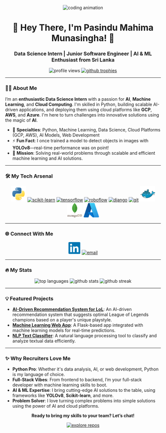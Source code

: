<p align="center">
  <img src="https://media.giphy.com/media/L1R1tvI9svkIWwpVYr/giphy.gif" width="150" alt="coding animation" />
</p>

<h1 align="center">🚀 Hey There, I'm Pasindu Mahima Munasingha! 🚀</h1>
<h3 align="center">Data Science Intern | Junior Software Engineer | AI & ML Enthusiast from Sri Lanka</h3>

<p align="center">
  <img src="https://komarev.com/ghpvc/?username=drgnhunter&label=Profile%20Views&color=ff69b4&style=flat-square" alt="profile views" />
  <a href="https://github.com/ryo-ma/github-profile-trophy">
    <img src="https://github-profile-trophy.vercel.app/?username=drgnhunter&theme=radical&no-frame=true" alt="github trophies" />
  </a>
</p>

---

### 👨‍💻 About Me
I’m an **enthusiastic Data Science Intern** with a passion for **AI**, **Machine Learning**, and **Cloud Computing**. I'm skilled in Python, building scalable AI-driven applications, and deploying them using cloud platforms like **GCP**, **AWS**, and **Azure**. I'm here to turn challenges into innovative solutions using the magic of **AI**.

- 🌟 **Specialties**: Python, Machine Learning, Data Science, Cloud Platforms (GCP, AWS), AI Models, Web Development
- ⚡ **Fun Fact**: I once trained a model to detect objects in images with **YOLOv8**—real-time performance was on point!
- 🎯 **Mission**: Solving real-world problems through scalable and efficient machine learning and AI solutions.

---

### 🛠️ My Tech Arsenal
<p align="center">
  <a href="https://www.python.org" target="_blank"><img src="https://raw.githubusercontent.com/devicons/devicon/master/icons/python/python-original.svg" alt="python" width="50" height="50"/></a>
  <a href="https://scikit-learn.org/" target="_blank"><img src="https://raw.githubusercontent.com/devicons/devicon/master/icons/scikit-learn/scikit-learn-original.svg" alt="scikit-learn" width="50" height="50"/></a>
  <a href="https://www.tensorflow.org" target="_blank"><img src="https://www.vectorlogo.zone/logos/tensorflow/tensorflow-icon.svg" alt="tensorflow" width="50" height="50"/></a>
  <a href="https://roboflow.com/" target="_blank"><img src="https://upload.wikimedia.org/wikipedia/commons/e/ec/Roboflow_Logo.png" alt="roboflow" width="50" height="50"/></a>
  <a href="https://www.djangoproject.com/" target="_blank"><img src="https://cdn.worldvectorlogo.com/logos/django.svg" alt="django" width="50" height="50"/></a>
  <a href="https://git-scm.com/" target="_blank"><img src="https://www.vectorlogo.zone/logos/git-scm/git-scm-icon.svg" alt="git" width="50" height="50"/></a>
  <a href="https://www.docker.com/" target="_blank"><img src="https://raw.githubusercontent.com/devicons/devicon/master/icons/docker/docker-original.svg" alt="docker" width="50" height="50"/></a>
  <a href="https://www.mongodb.com/" target="_blank"><img src="https://raw.githubusercontent.com/devicons/devicon/master/icons/mongodb/mongodb-original-wordmark.svg" alt="mongodb" width="50" height="50"/></a>
  <a href="https://www.microsoft.com/en-us/cloud-platform/azure" target="_blank"><img src="https://raw.githubusercontent.com/devicons/devicon/master/icons/azure/azure-original.svg" alt="azure" width="50" height="50"/></a>
</p>

---

### 🌐 Connect With Me
<p align="center">
  <a href="https://www.linkedin.com/in/pasindu-mahima-3a0031187/" target="_blank"><img src="https://raw.githubusercontent.com/devicons/devicon/master/icons/linkedin/linkedin-original.svg" alt="linkedin" width="40" height="40"/></a>
  <a href="mailto:pasindu.mahima@gmail.com"><img src="https://img.icons8.com/color/48/000000/email.png" alt="email" width="40" height="40"/></a>
</p>

---

### 🔥 My Stats
<div align="center">
  <img src="https://github-readme-stats.vercel.app/api/top-langs?username=drgnhunter&show_icons=true&locale=en&layout=compact&theme=dracula" alt="top languages" />
  <img src="https://github-readme-stats.vercel.app/api?username=drgnhunter&show_icons=true&locale=en&theme=dracula" alt="github stats" />
  <img src="https://github-readme-streak-stats.herokuapp.com/?user=drgnhunter&theme=dracula" alt="github streak" />
</div>

---

### 💡 Featured Projects
- **[AI-Driven Recommendation System for LoL](https://app.readytensor.ai/publications/league-of-legends-champion-recommender-according-to-the-playstyle-lp4Md3mqXfC4)**: An AI-driven recommendation system that suggests optimal League of Legends champions based on a player's unique playstyle.
- **[Machine Learning Web App](https://github.com/drgnhunter/ml-web-app)**: A Flask-based app integrated with machine learning models for real-time predictions.
- **[NLP Text Classifier](https://github.com/drgnhunter/nlp-text-classifier)**: A natural language processing tool to classify and analyze textual data efficiently.

---

### ✨ Why Recruiters Love Me
- **Python Pro**: Whether it's data analysis, AI, or web development, Python is my language of choice.
- **Full-Stack Vibes**: From frontend to backend, I’m your full-stack developer with machine learning skills to boot.
- **AI & ML Expertise**: I bring cutting-edge AI solutions to the table, using frameworks like **YOLOv8**, **Scikit-learn**, and more.
- **Problem Solver**: I love turning complex problems into simple solutions using the power of AI and cloud platforms.

<p align="center">
  <strong>Ready to bring my skills to your team? Let’s chat!</strong>
</p>

<p align="center">
  <a href="https://github.com/drgnhunter?tab=repositories"><img src="https://img.shields.io/badge/Check%20Out%20My%20Repos-Explore%20Now-brightgreen?style=for-the-badge" alt="explore repos" /></a>
</p>
